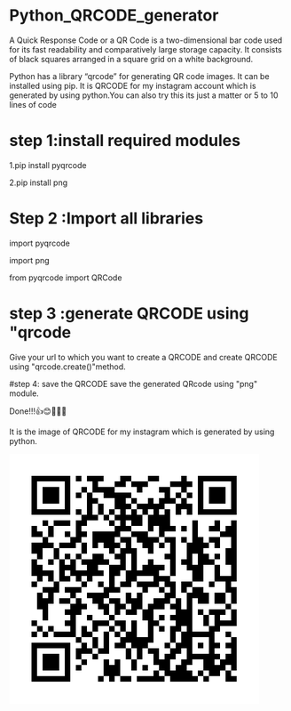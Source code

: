 # Python_QRCODE_generator
A Quick Response Code or a QR Code is a two-dimensional bar code used for its fast readability and comparatively large storage capacity. It consists of black squares arranged in a square grid on a white background.

Python has a library “qrcode” for generating QR code images. It can be installed using pip.
It is QRCODE for my instagram account which is generated by using python.You can also try this its just a matter or 5 to 10 lines of code
# step 1:install required modules
1.pip install pyqrcode

2.pip install png

# Step 2 :Import all libraries

import pyqrcode

import png

from pyqrcode import QRCode

# step 3 :generate QRCODE using "qrcode

Give your url to which you want to create a QRCODE and create QRCODE using "qrcode.create()"method.

#step 4: save the QRCODE
 save the generated QRcode using "png" module.

Done!!!👍😊🥳🥳🥳 

It is the image of QRCODE for my instagram which is generated by using python.

![image](https://github.com/kundetivamsi2001/Python_QRCODE_generator/blob/main/myinstaqrcode.png?raw=true)
